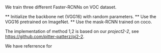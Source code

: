 We train three different Faster-RCNNs on VOC dataset.

** Initialize the backbone net (VGG16) with random parameters.
** Use the VGG16 pretrained on ImageNet.
** Use the mask-RCNN trained on coco.

The implementation of method 1,2 is based on our *project2-2*, see https://github.com/pitter-patterz/pj2-2.

We have referrence for

